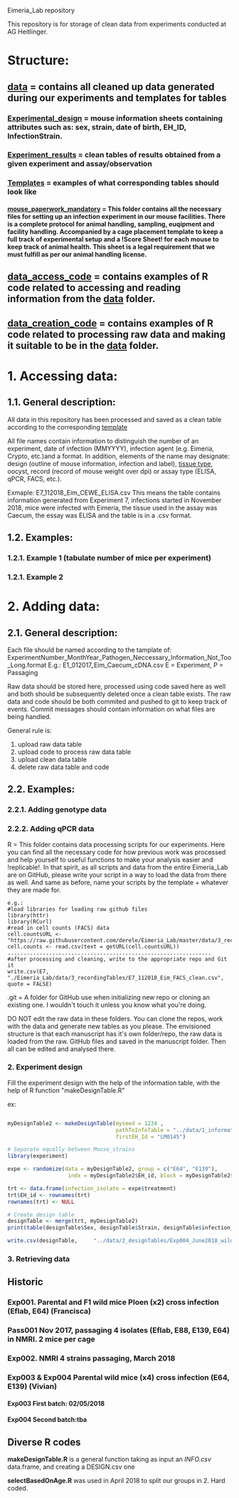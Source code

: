 Eimeria_Lab repository

This repository is for storage of clean data from experiments conducted at AG Heitlinger. 
# Structure:
## [data](https://github.com/derele/Eimeria_Lab/tree/master/data) = contains all cleaned up data generated during our experiments and templates for tables
### [Experimental_design](https://github.com/derele/Eimeria_Lab/tree/master/data/Experimental_design) = mouse information sheets containing attributes such as: sex, strain, date of birth, EH_ID, InfectionStrain.
### [Experiment_results](https://github.com/derele/Eimeria_Lab/tree/master/data/Experiment_sresults) = clean tables of results obtained from a given experiment and assay/observation
### [Templates](https://github.com/derele/Eimeria_Lab/tree/master/data/Templates) = examples of what corresponding tables should look like
#### [mouse_paperwork_mandatory](https://github.com/derele/Eimeria_Lab/tree/master/Templates/mouse_paperwork_mandatory) = This folder contains all the necessary files for setting up an infection experiment in our mouse facilities. There is a complete protocol for animal handling, sampling, euqipment and facility handling. Accompanied by a cage placement template to keep a full track of experimental setup and a !Score Sheet! for each mouse to keep track of animal health. This sheet is a legal requirement that we must fulfill as per our animal handling license.

## [data_access_code](https://github.com/derele/Eimeria_Lab/tree/master/data_access_code) = contains examples of R code related to accessing and reading information from the [data](https://github.com/derele/Eimeria_Lab/tree/master/data) folder.

## [data_creation_code](https://github.com/derele/Eimeria_Lab/tree/master/data_creation_code) = contains examples of R code related to processing raw data and making it suitable to be in the [data](https://github.com/derele/Eimeria_Lab/tree/master/data) folder.

# 1. Accessing data:
## 1.1. General description:

All data in this repository has been processed and saved as a clean table according to the corresponding [template](https://github.com/derele/Eimeria_Lab/tree/master/data/Templates)

All file names contain information to distinguish the number of an experiment, date of infection (MMYYYY), infection agent (e.g. Eimeria, Crypto,
etc.)and a format.
In addition, elements of the name may designate: design (outline of mouse information, infection and label), [tissue type](https://github.com/derele/Eimeria_Lab/blob/master/Tissue_labels.csv), oocyst, record (record of mouse weight over dpi) or assay type (ELISA, qPCR, FACS, etc.). 

Exmaple: E7_112018_Eim_CEWE_ELISA.csv
This means the table contains information generated from Experiment 7, infections started in November 2018, mice were infected with Eimeria, the
tissue used in the assay was Caecum, the essay was ELISA and the table is in a .csv format.

## 1.2. Examples:
### 1.2.1. Example 1 (tabulate number of mice per experiment)

### 1.2.1. Example 2 

# 2. Adding data:
## 2.1. General description:
Each file should be named according to the tamplate of:
ExperimentNumber_MonthYear_Pathogen_Neccessary_Information_Not_Too_Long.format
E.g.: E1_012017_Eim_Caecum_cDNA.csv
E = Experiment, P = Passaging

Raw data should be stored here, processed using code saved here as well and both should be subsequently deleted once a clean table exists.
The raw data and code should be both commited and pushed to git to keep track of events. Commit messages should contain information on what
files are being handled.

General rule is:
1. upload raw data table
2. upload code to process raw data table
3. upload clean data table
4. delete raw data table and code

## 2.2. Examples:
### 2.2.1. Adding genotype data

### 2.2.2. Adding qPCR data








R = This folder contains data processing scripts for our experiments. Here you can find all the necessary code 
for how previous work was processed and help yourself to useful functions to make your analysis easier and !replicable!. 
In that spirit, as all scripts and data from the entire Eimeria_Lab are on GitHub, please write your script 
in a way to load the data from there as well. And same as before, name your scripts by the template + 
whatever they are made for.

	e.g.: 
	#load libraries for loading raw github files
	library(httr)
	library(RCurl)
	#read in cell counts (FACS) data
	cell.countsURL <- "https://raw.githubusercontent.com/derele/Eimeria_Lab/master/data/3_recordingTables/E7_112018_Eim_FACS_cell_counts_processed.csv"
	cell.counts <- read.csv(text = getURL(cell.countsURL)) 
	................................................................
	#after processing and cleaning, write to the appropriate repo and Git it
	write.csv(E7, "./Eimeria_Lab/data/3_recordingTables/E7_112018_Eim_FACS_clean.csv", quote = FALSE)

.git = A folder for GitHub use when initializing new repo or cloning an existing one. I wouldn't touch it unless you know
what you're doing.

DO NOT edit the raw data in these folders. You can clone the repos, work with the data and generate new tables as you 
please. The envisioned structure is that each manuscript has it's own folder/repo, the raw data is loaded from the raw.
GitHub files and saved in the manuscript folder. Then all can be edited and analysed there.

### 2. Experiment design
Fill the experiment design with the help of the information table,
with the help of R function "makeDesignTable.R"

ex:

```r

myDesignTable2 <- makeDesignTable(myseed = 1234 ,
                                  pathToInfoTable = "../data/1_informationTables/Exp004_May2018_wildmice_Eferrisi_secondbatch_INFO.csv",
                                  firstEH_Id = "LM0145")

# Separate equally between Mouse_strains
library(experiment)

expe <- randomize(data = myDesignTable2, group = c("E64", "E139"),
                   indx = myDesignTable2$EH_id, block = myDesignTable2$Strain)

trt <- data.frame(infection_isolate = expe$treatment)
trt$EH_id <- rownames(trt)
rownames(trt) <- NULL

# Create design table
designTable <- merge(trt, myDesignTable2)
print(table(designTable$Sex, designTable$Strain, designTable$infection_isolate))

write.csv(designTable,     "../data/2_designTables/Exp004_June2018_wildmice_Eferrisi_Secondbatch_DESIGN.csv", row.names = F)
```

### 3. Retrieving data



## Historic

### Exp001. Parental and F1 wild mice Ploen (x2) cross infection (Eflab, E64) (Francisca)

### Pass001 Nov 2017, passaging 4 isolates (Eflab, E88, E139, E64) in NMRI. 2 mice per cage

### Exp002. NMRI 4 strains passaging, March 2018

### Exp003 & Exp004 Parental wild mice (x4) cross infection (E64, E139) (Vivian) 

#### Exp003 First batch: 02/05/2018

#### Exp004 Second batch:tba

## Diverse R codes

**makeDesignTable.R** is a general function taking as input an *INFO.csv* data.frame,
and creating a DESIGN.csv one

**selectBasedOnAge.R** was used in April 2018 to split our groups in 2. Hard coded.
